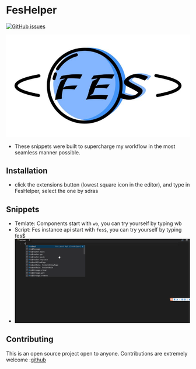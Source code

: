 # FesHelper 
[![GitHub issues](https://img.shields.io/github/issues/sally2015/FesHelper.svg)](https://github.com/sally2015/FesHelper/issues)
  
![logo](./src/images/logo.jpg)
- These snippets were built to supercharge my workflow in the most seamless manner possible.

## Installation

- click the extensions button (lowest square icon in the editor), and type in FesHelper, select the one by sdras

## Snippets
- Temlate: Components start with `wb`, you can try yourself by typing wb
- Script: Fes instance api start with `fes$`, you can try yourself by typing fes$
- ![logo](./src/images/demo.gif)

## Contributing
This is an open source project open to anyone. Contributions are extremely welcome :[github](https://github.com/sally2015/FesHelper)
